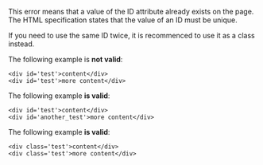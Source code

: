 This error means that a value of the ID attribute already exists on the page.  The HTML specification states that the value of an ID must be unique.

If you need to use the same ID twice, it is recommenced to use it as a class instead.

The following example is **not valid**:

```
<div id='test'>content</div>
<div id='test'>more content</div>
```

The following example **is valid**:

```
<div id='test'>content</div>
<div id='another_test'>more content</div>
```

The following example **is valid**:

```
<div class='test'>content</div>
<div class='test'>more content</div>
```